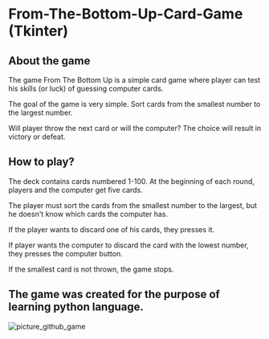 # From-The-Bottom-Up-Card-Game (Tkinter)

## About the game
The game From The Bottom Up is a simple card game where player can test his skills (or luck) of guessing computer cards. 
    
The goal of the game is very simple. Sort cards from the smallest number to the largest number. 
        
Will player throw the next card or will the computer? The choice will result in victory or defeat. 

## How to play?
The deck contains cards numbered 1-100. At the beginning of each round, players and the computer get five cards. 
    
The player must sort the cards from the smallest number to the largest, but he doesn't know which cards the computer has. 
    
If the player wants to discard one of his cards, they presses it. 
    
If player wants the computer to discard the card with the lowest number, they presses the computer button.
    
If the smallest card is not thrown, the game stops.

## The game was created for the purpose of learning python language.



![picture_github_game](https://user-images.githubusercontent.com/99552865/156159288-a648be01-9640-4fe0-b9a7-876f882e3dd5.PNG)

